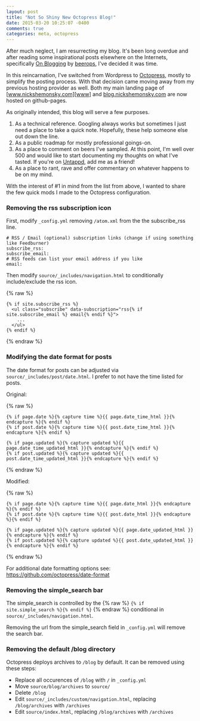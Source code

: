 ```yaml
---
layout: post
title: "Not So Shiny New Octopress Blog!"
date: 2015-03-20 10:25:07 -0400
comments: true
categories: meta, octopress
---
```


After much neglect, I am resurrecting my blog. It's been long overdue and after
reading some inspirational posts elsewhere on the Internets, specifically 
[On Blogging][] by [beerops][], I've decided it was time.

In this reincarnation, I've switched from Wordpress to [Octopress][], mostly to
simplify the posting process. With that decision came moving away from my 
previous hosting provider as well. Both my main landing page of 
[www.nickshemonsky.com][www] and [blog.nickshemonsky.com][blog] are now hosted 
on github-pages.

As originally intended, this blog will serve a few purposes. 

1. As a technical reference. Googling always works but sometimes I just need a 
   place to take a quick note. Hopefully, these help someone else out down the 
   line.
2. As a public roadmap for mostly professional goings-on.
3. As a place to comment on beers I've sampled. At this point, I'm well over 
   500 and would like to start documenting my thoughts on what I've tasted. If 
   you're on [Untappd][], add me as a friend! 
4. As a place to rant, rave and offer commentary on whatever happens to be on my
   mind.

With the interest of #1 in mind from the list from above, I wanted to share the
few quick mods I made to the Octopress configuration.

### Removing the rss subscription icon

First, modify `_config.yml` removing `/atom.xml` from the the subscribe_rss
line.

```
# RSS / Email (optional) subscription links (change if using something like Feedburner)
subscribe_rss:
subscribe_email:
# RSS feeds can list your email address if you like
email:
```

Then modify `source/_includes/navigation.html` to conditionally include/exclude
the rss icon.

{% raw %}
```
{% if site.subscribe_rss %}
  <ul class="subscribe" data-subscription="rss{% if site.subscribe_email %} email{% endif %}">
    ...
  </ul>
{% endif %}
```
{% endraw %}

### Modifying the date format for posts

The date format for posts can be adjusted via `source/_includes/post/date.html`.
I prefer to not have the time listed for posts.

Original:

{% raw %}
```
{% if page.date %}{% capture time %}{{ page.date_time_html }}{% endcapture %}{% endif %}
{% if post.date %}{% capture time %}{{ post.date_time_html }}{% endcapture %}{% endif %}

{% if page.updated %}{% capture updated %}{{ page.date_time_updated_html }}{% endcapture %}{% endif %}
{% if post.updated %}{% capture updated %}{{ post.date_time_updated_html }}{% endcapture %}{% endif %}
```
{% endraw %}

Modified:

{% raw %}
```
{% if page.date %}{% capture time %}{{ page.date_html }}{% endcapture %}{% endif %}
{% if post.date %}{% capture time %}{{ post.date_html }}{% endcapture %}{% endif %}

{% if page.updated %}{% capture updated %}{{ page.date_updated_html }}{% endcapture %}{% endif %}
{% if post.updated %}{% capture updated %}{{ post.date_updated_html }}{% endcapture %}{% endif %}
```
{% endraw %}

For additional date formatting options see: https://github.com/octopress/date-format

### Removing the simple_search bar

The simple_search is controlled by the {% raw %}
`{% if site.simple_search %}{% endif %}` {% endraw %} conditional in 
`source/_includes/navigation.html`.

Removing the url from the simple_search field in `_config.yml` will remove the
search bar.

### Removing the default /blog directory

Octopress deploys archives to `/blog` by default. It can be removed using these
steps:

* Replace all occurences of `/blog` with `/` in `_config.yml`
* Move `source/blog/archives` to `source/` 
* Delete `/blog`
* Edit `source/_includes/custom/navigation.html`, replacing `/blog/archives` with `/archives`
* Edit `source/index.html`, replacing `/blog/archives` with `/archives`


[beerops]: https://twitter.com/beerops
[On Blogging]: http://beero.ps/2015/02/08/on-blogging/
[www]: http://www.nickshemonsky.com
[blog]: http://blog.nickshemonsky.com
[Octopress]: https://github.com/imathis/octopress
[Untappd]: https://untappd.com/user/nshemonsky
